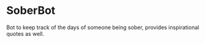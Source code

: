 # SoberBot
Bot to keep track of the days of someone being sober, provides inspirational quotes as well.
